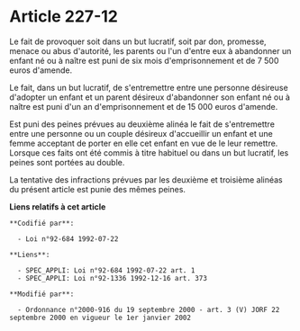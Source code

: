 # Article 227-12

Le fait de provoquer soit dans un but lucratif, soit par don, promesse, menace ou abus d'autorité, les parents ou l'un
d'entre eux à abandonner un enfant né ou à naître est puni de six mois d'emprisonnement et de 7 500 euros d'amende.

Le fait, dans un but lucratif, de s'entremettre entre une personne désireuse d'adopter un enfant et un parent désireux
d'abandonner son enfant né ou à naître est puni d'un an d'emprisonnement et de 15 000 euros d'amende.

Est puni des peines prévues au deuxième alinéa le fait de s'entremettre entre une personne ou un couple désireux d'accueillir
un enfant et une femme acceptant de porter en elle cet enfant en vue de le leur remettre. Lorsque ces faits ont été commis à
titre habituel ou dans un but lucratif, les peines sont portées au double.

La tentative des infractions prévues par les deuxième et troisième alinéas du présent article est punie des mêmes peines.

**Liens relatifs à cet article**

	**Codifié par**:

	  - Loi n°92-684 1992-07-22

	**Liens**:

	  - SPEC_APPLI: Loi n°92-684 1992-07-22 art. 1
	  - SPEC_APPLI: Loi n°92-1336 1992-12-16 art. 373

	**Modifié par**:

	  - Ordonnance n°2000-916 du 19 septembre 2000 - art. 3 (V) JORF 22 septembre 2000 en vigueur le 1er janvier 2002
